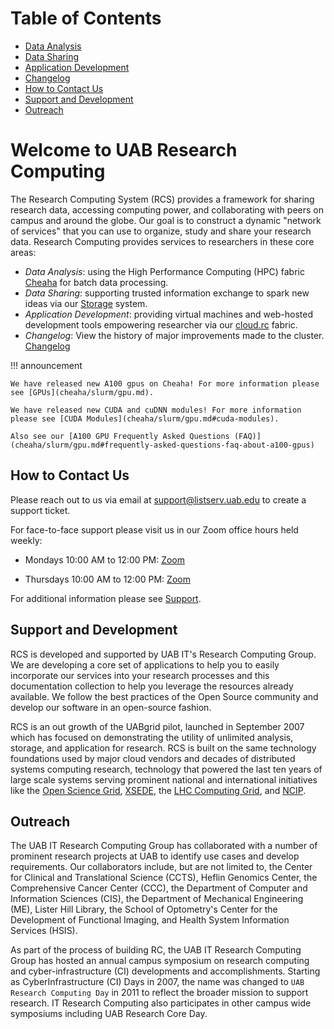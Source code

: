 # Table of Contents

- [Data Analysis](#data-analysis)
- [Data Sharing](#data-sharing)
- [Application Development](#application-development)
- [Changelog](#changelog)
- [How to Contact Us](#how-to-contact-us)
- [Support and Development](#support-and-development)
- [Outreach](#outreach)

# Welcome to UAB Research Computing

The Research Computing System (RCS) provides a framework for sharing research data, accessing computing power, and collaborating with peers on campus and around the globe. Our goal is to construct a dynamic "network of services" that you can use to organize, study and share your research data. Research Computing provides services to researchers in these core areas:

- _Data Analysis_: using the High Performance Computing (HPC) fabric [Cheaha](cheaha/getting_started.md) for batch data processing.
- _Data Sharing_: supporting trusted information exchange to spark new ideas via our [Storage](data_management/storage.md) system.
- _Application Development_: providing virtual machines and web-hosted development tools empowering researcher via our [cloud.rc](uab_cloud/index.md) fabric.
- _Changelog_: View the history of major improvements made to the cluster. [Changelog](changelog.md)

<!-- markdownlint-disable MD046 -->

!!! announcement

    We have released new A100 gpus on Cheaha! For more information please see [GPUs](cheaha/slurm/gpu.md).

    We have released new CUDA and cuDNN modules! For more information please see [CUDA Modules](cheaha/slurm/gpu.md#cuda-modules).

    Also see our [A100 GPU Frequently Asked Questions (FAQ)](cheaha/slurm/gpu.md#frequently-asked-questions-faq-about-a100-gpus)

<!-- markdownlint-enable MD046 -->

## How to Contact Us

Please reach out to us via email at <support@listserv.uab.edu> to create a support ticket.

For face-to-face support please visit us in our Zoom office hours held weekly:

- Mondays 10:00 AM to 12:00 PM:
  [Zoom](https://uab.zoom.us/j/81783104592?pwd=L21OOWNlY2doWXova3MzOGFRcE4zQT09)

- Thursdays 10:00 AM to 12:00 PM:
  [Zoom](https://uab.zoom.us/j/81783104592?pwd=L21OOWNlY2doWXova3MzOGFRcE4zQT09)

For additional information please see [Support](./help/support.md).

## Support and Development

RCS is developed and supported by UAB IT's Research Computing Group. We are developing a core set of applications to help you to easily incorporate our services into your research processes and this documentation collection to help you leverage the resources already available. We follow the best practices of the Open Source community and develop our software in an open-source fashion.

RCS is an out growth of the UABgrid pilot, launched in September 2007 which has focused on demonstrating the utility of unlimited analysis, storage, and application for research. RCS is built on the same technology foundations used by major cloud vendors and decades of distributed systems computing research, technology that powered the last ten years of large scale systems serving prominent national and international initiatives like the [Open Science Grid](https://opensciencegrid.org/), [XSEDE](https://www.xsede.org/), the [LHC Computing Grid](https://wlcg.web.cern.ch/), and [NCIP](https://datascience.cancer.gov/).

## Outreach

The UAB IT Research Computing Group has collaborated with a number of prominent research projects at UAB to identify use cases and develop requirements. Our collaborators include, but are not limited to, the Center for Clinical and Translational Science (CCTS), Heflin Genomics Center, the Comprehensive Cancer Center (CCC), the Department of Computer and Information Sciences (CIS), the Department of Mechanical Engineering (ME), Lister Hill Library, the School of Optometry's Center for the Development of Functional Imaging, and Health System Information Services (HSIS).

As part of the process of building RC, the UAB IT Research Computing Group has hosted an annual campus symposium on research computing and cyber-infrastructure (CI) developments and accomplishments. Starting as CyberInfrastructure (CI) Days in 2007, the name was changed to `UAB Research Computing Day` in 2011 to reflect the broader mission to support research. IT Research Computing also participates in other campus wide symposiums including UAB Research Core Day.
